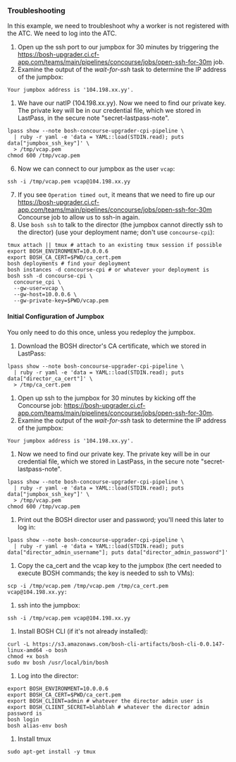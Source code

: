### Troubleshooting

In this example, we need to troubleshoot why a worker is not registered
with the ATC. We need to log into the ATC.

1. Open up the ssh port to our jumpbox for 30 minutes by triggering the
   https://bosh-upgrader.ci.cf-app.com/teams/main/pipelines/concourse/jobs/open-ssh-for-30m job.
1. Examine the output of the _wait-for-ssh_ task to determine the IP
   address of the jumpbox:

```
Your jumpbox address is '104.198.xx.yy'.
```
1. We have our natIP (104.198.xx.yy). Now we need to find our private key.
   The private key will be in our credential file, which we stored in LastPass,
   in the secure note "secret-lastpass-note".

```
lpass show --note bosh-concourse-upgrader-cpi-pipeline \
  | ruby -r yaml -e 'data = YAML::load(STDIN.read); puts data["jumpbox_ssh_key"]' \
  > /tmp/vcap.pem
chmod 600 /tmp/vcap.pem
```
6. Now we can connect to our jumpbox as the user `vcap`:

```
ssh -i /tmp/vcap.pem vcap@104.198.xx.yy
```
7. If you see `Operation timed out`, it means that we need to fire up
   our https://bosh-upgrader.ci.cf-app.com/teams/main/pipelines/concourse/jobs/open-ssh-for-30m Concourse job to allow us to ssh-in again.
8. Use `bosh ssh` to talk to the director (the jumpbox cannot directly ssh to the director) (use your deployment name; don't use `concourse-cpi`):

```
tmux attach || tmux # attach to an existing tmux session if possible
export BOSH_ENVIRONMENT=10.0.0.6
export BOSH_CA_CERT=$PWD/ca_cert.pem
bosh deployments # find your deployment
bosh instances -d concourse-cpi # or whatever your deployment is
bosh ssh -d concourse-cpi \
  concourse_cpi \
  --gw-user=vcap \
  --gw-host=10.0.0.6 \
  --gw-private-key=$PWD/vcap.pem
```

#### Initial Configuration of Jumpbox

You only need to do this once, unless you redeploy the jumpbox.

1. Download the BOSH director's CA certificate, which we stored in LastPass:

```
lpass show --note bosh-concourse-upgrader-cpi-pipeline \
  | ruby -r yaml -e 'data = YAML::load(STDIN.read); puts data["director_ca_cert"]' \
  > /tmp/ca_cert.pem
```
1. Open up ssh to the jumpbox for 30 minutes by kicking off the
   Concourse job: https://bosh-upgrader.ci.cf-app.com/teams/main/pipelines/concourse/jobs/open-ssh-for-30m.
1. Examine the output of the _wait-for-ssh_ task to determine the IP
   address of the jumpbox:

```
Your jumpbox address is '104.198.xx.yy'.
```
1. Now we need to find our private key.
   The private key will be in our credential file, which we stored in LastPass,
   in the secure note "secret-lastpass-note".

```
lpass show --note bosh-concourse-upgrader-cpi-pipeline \
  | ruby -r yaml -e 'data = YAML::load(STDIN.read); puts data["jumpbox_ssh_key"]' \
  > /tmp/vcap.pem
chmod 600 /tmp/vcap.pem
```
1. Print out the BOSH director user and password; you'll need this later to
   log in:

```
lpass show --note bosh-concourse-upgrader-cpi-pipeline \
  | ruby -r yaml -e 'data = YAML::load(STDIN.read); puts data["director_admin_username"]; puts data["director_admin_password"]'
```
1. Copy the ca_cert and the vcap key to the jumpbox (the cert needed to execute BOSH commands; the key is needed to ssh to VMs):

```
scp -i /tmp/vcap.pem /tmp/vcap.pem /tmp/ca_cert.pem vcap@104.198.xx.yy:
```
1. ssh into the jumpbox:

```
ssh -i /tmp/vcap.pem vcap@104.198.xx.yy
```
1. Install BOSH CLI (if it's not already installed):

```
curl -L https://s3.amazonaws.com/bosh-cli-artifacts/bosh-cli-0.0.147-linux-amd64 -o bosh
chmod +x bosh
sudo mv bosh /usr/local/bin/bosh
```
1. Log into the director:

```
export BOSH_ENVIRONMENT=10.0.0.6
export BOSH_CA_CERT=$PWD/ca_cert.pem
export BOSH_CLIENT=admin # whatever the director admin user is
export BOSH_CLIENT_SECRET=blahblah # whatever the director admin password is
bosh login
bosh alias-env bosh
```
1. Install tmux

```
sudo apt-get install -y tmux
```
